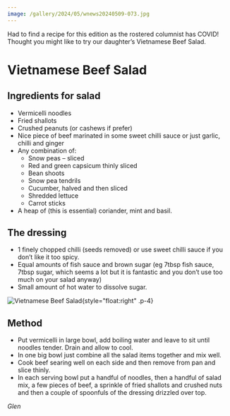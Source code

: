```yaml
---
image: /gallery/2024/05/wnews20240509-073.jpg
---
```

Had to find a recipe for this edition as the
rostered columnist has COVID! Thought
you might like to try our daughter’s
Vietnamese Beef Salad.

# Vietnamese Beef Salad

## Ingredients for salad

* Vermicelli noodles
* Fried shallots
* Crushed peanuts (or cashews if prefer)
* Nice piece of beef marinated in some sweet chilli sauce or just garlic, chilli and ginger
* Any combination of:
    - Snow peas – sliced
    - Red and green capsicum thinly sliced
    - Bean shoots
    - Snow pea tendrils
    - Cucumber, halved and then sliced
    - Shredded lettuce
    - Carrot sticks
* A heap of (this is essential) coriander, mint and basil.

## The dressing

* 1 finely chopped chilli (seeds removed) or use sweet chilli sauce if you don’t like it too spicy.
* Equal amounts of fish sauce and brown sugar (eg 7tbsp fish sauce, 7tbsp sugar, which seems a lot but it is fantastic and you don’t use too much on your salad anyway)
* Small amount of hot water to dissolve sugar.

![Vietnamese Beef Salad](https://media.wnews.org.au/gallery/2024/05/wnews20240509-073.jpg){style="float:right" .p-4}

## Method

* Put vermicelli in large bowl, add boiling water and leave to sit until noodles tender. Drain and allow to cool.
* In one big bowl just combine all the salad items together and mix well.
* Cook beef searing well on each side and then remove from pan and slice thinly.
* In each serving bowl put a handful of noodles, then a handful of salad mix, a few pieces of beef, a sprinkle of fried shallots and crushed nuts and then a couple of spoonfuls of the dressing drizzled over top.

_Glen_
